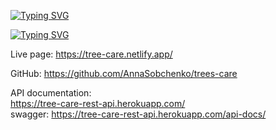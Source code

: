 


[![Typing SVG](https://readme-typing-svg.herokuapp.com?font=Permanent+Marker&size=40&duration=4500&color=000000&height=70&lines=It-Revolution+22)](https://git.io/typing-svg)

[![Typing SVG](https://readme-typing-svg.herokuapp.com?font=mukta&size=30&duration=4500&color=030A0E&lines=Trees-care)](https://git.io/typing-svg)


Live page: https://tree-care.netlify.app/

GitHub: https://github.com/AnnaSobchenko/trees-care


   API documentation:   
   https://tree-care-rest-api.herokuapp.com/   
   swagger: https://tree-care-rest-api.herokuapp.com/api-docs/

   
